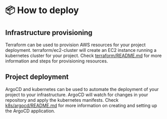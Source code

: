 # :package: How to deploy

## Infrastructure provisioning

Terraform can be used to provision AWS resources for your project deployment.
terraform/ec2-cluster will create an EC2 instance running a kubernetes cluster for your project.
Check [terraform/README.md](/terraform/README.md) for more information and steps for provisioning resources.

## Project deployment

ArgoCD and kubernetes can be used to automate the deployment of your project to your infrastructure.
ArgoCD will watch for changes in your repository and apply the kubernetes manifests.
Check [k8s/argocd/README.md](/k8s/argocd/README.md) for more information on creating and setting up the ArgoCD application.

